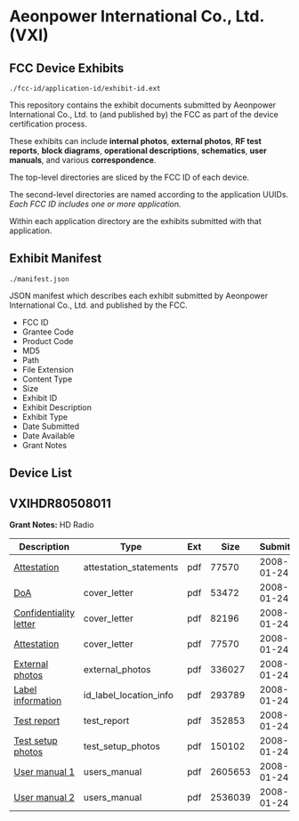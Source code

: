 # Aeonpower International Co., Ltd. (VXI)
## FCC Device Exhibits

```
./fcc-id/application-id/exhibit-id.ext
```

This repository contains the exhibit documents submitted by Aeonpower International Co., Ltd. to (and published by) the FCC as part of the device certification process.

These exhibits can include **internal photos**, **external photos**, **RF test reports**, **block diagrams**, **operational descriptions**, **schematics**, **user manuals**, and various **correspondence**.

The top-level directories are sliced by the FCC ID of each device.

The second-level directories are named according to the application UUIDs. *Each FCC ID includes one or more application.*

Within each application directory are the exhibits submitted with that application. 

## Exhibit Manifest

```
./manifest.json
```

JSON manifest which describes each exhibit submitted by Aeonpower International Co., Ltd. and published by the FCC.

- FCC ID
- Grantee Code
- Product Code
- MD5
- Path
- File Extension
- Content Type
- Size
- Exhibit ID
- Exhibit Description
- Exhibit Type
- Date Submitted
- Date Available
- Grant Notes

## Device List
## VXIHDR80508011
**Grant Notes:** HD Radio

| Description | Type | Ext | Size | Submitted | Available |
| ----------- | ---- | --- | ---- | --------- | --------- |
| [Attestation](VXIHDR80508011/b8215bb7cfcbdcebb992c753f3559b41/893426.pdf) | attestation_statements | pdf | 77570 | 2008-01-24 | 2008-01-24 |
| [DoA](VXIHDR80508011/b8215bb7cfcbdcebb992c753f3559b41/893401.pdf) | cover_letter | pdf | 53472 | 2008-01-24 | 2008-01-24 |
| [Confidentiality letter](VXIHDR80508011/b8215bb7cfcbdcebb992c753f3559b41/893402.pdf) | cover_letter | pdf | 82196 | 2008-01-24 | 2008-01-24 |
| [Attestation](VXIHDR80508011/b8215bb7cfcbdcebb992c753f3559b41/893426.pdf) | cover_letter | pdf | 77570 | 2008-01-24 | 2008-01-24 |
| [External photos](VXIHDR80508011/b8215bb7cfcbdcebb992c753f3559b41/893403.pdf) | external_photos | pdf | 336027 | 2008-01-24 | 2008-01-24 |
| [Label information](VXIHDR80508011/b8215bb7cfcbdcebb992c753f3559b41/893404.pdf) | id_label_location_info | pdf | 293789 | 2008-01-24 | 2008-01-24 |
| [Test report](VXIHDR80508011/b8215bb7cfcbdcebb992c753f3559b41/893409.pdf) | test_report | pdf | 352853 | 2008-01-24 | 2008-01-24 |
| [Test setup photos](VXIHDR80508011/b8215bb7cfcbdcebb992c753f3559b41/893410.pdf) | test_setup_photos | pdf | 150102 | 2008-01-24 | 2008-01-24 |
| [User manual 1](VXIHDR80508011/b8215bb7cfcbdcebb992c753f3559b41/893411.pdf) | users_manual | pdf | 2605653 | 2008-01-24 | 2008-01-24 |
| [User manual 2](VXIHDR80508011/b8215bb7cfcbdcebb992c753f3559b41/893412.pdf) | users_manual | pdf | 2536039 | 2008-01-24 | 2008-01-24 |
